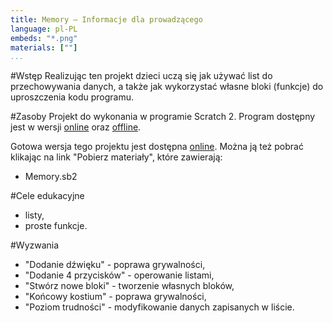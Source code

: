 ```yaml
---
title: Memory — Informacje dla prowadzącego
language: pl-PL
embeds: "*.png"
materials: [""]
...
```


#Wstęp
Realizując ten projekt dzieci uczą się jak używać list do przechowywania danych, a także jak wykorzystać własne bloki (funkcje) do uproszczenia kodu programu.

#Zasoby
Projekt do wykonania w programie Scratch 2. Program dostępny jest w wersji <a href="http://scratch.mit.edu/projects/editor/">online</a> oraz <a href="http://scratch.mit.edu/scratch2download/">offline</a>.

Gotowa wersja tego projektu jest dostępna <a href="http://scratch.mit.edu/projects/48304744/#editor">online</a>. Można ją też pobrać klikając na link "Pobierz materiały", które zawierają:

+ Memory.sb2

#Cele edukacyjne
+ listy,
+ proste funkcje.

#Wyzwania
+ "Dodanie dźwięku" - poprawa grywalności,
+ "Dodanie 4 przycisków" - operowanie listami,
+ "Stwórz nowe bloki" - tworzenie własnych bloków,
+ "Końcowy kostium" - poprawa grywalności,
+ "Poziom trudności" - modyfikowanie danych zapisanych w liście.

